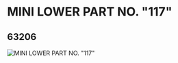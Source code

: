# MINI LOWER PART NO. "117"
## 63206
![MINI LOWER PART NO. "117"](https://lc-www-live-s.legocdn.com/media/bricks/5/2/4528214.jpg)